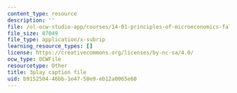 ```yaml
---
content_type: resource
description: ''
file: /ol-ocw-studio-app/courses/14-01-principles-of-microeconomics-fall-2018/b915250446bb1e4750e9eb12a0065e60_RnN2rgCrIzs.srt
file_size: 87049
file_type: application/x-subrip
learning_resource_types: []
license: https://creativecommons.org/licenses/by-nc-sa/4.0/
ocw_type: OCWFile
resourcetype: Other
title: 3play caption file
uid: b9152504-46bb-1e47-50e9-eb12a0065e60
---
```

